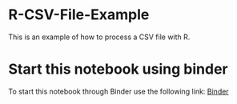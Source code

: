 # R-CSV-File-Example
This is an example of how to process a CSV file with R.

# Start this notebook using binder
To start this notebook through Binder use the following link: [Binder](https://mybinder.org/v2/gh/simonprewo/R-CSV-File-Example/master?filepath=simple-r-read-csv-file-example.ipynb)
